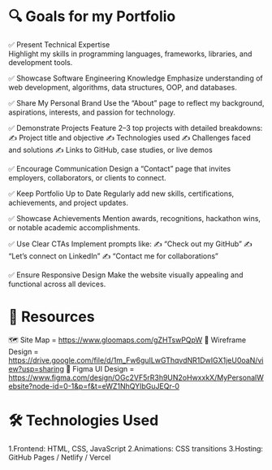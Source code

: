 # 🔍 Goals for my Portfolio

✅ Present Technical Expertise <br>
Highlight my skills in programming languages, frameworks, libraries, and development tools.

✅ Showcase Software Engineering Knowledge
Emphasize understanding of web development, algorithms, data structures, OOP, and databases.

✅ Share My Personal Brand
Use the “About” page to reflect my background, aspirations, interests, and passion for technology.

✅ Demonstrate Projects
Feature 2–3 top projects with detailed breakdowns:
    ✍️ Project title and objective
    ✍️ Technologies used
    ✍️ Challenges faced and solutions
    ✍️ Links to GitHub, case studies, or live demos

✅ Encourage Communication
Design a “Contact” page that invites employers, collaborators, or clients to connect.

✅ Keep Portfolio Up to Date
Regularly add new skills, certifications, achievements, and project updates.

✅ Showcase Achievements
Mention awards, recognitions, hackathon wins, or notable academic accomplishments.

✅ Use Clear CTAs
Implement prompts like:
    ✍️ “Check out my GitHub”
    ✍️ “Let’s connect on LinkedIn”
    ✍️ “Contact me for collaborations”

✅ Ensure Responsive Design
Make the website visually appealing and functional across all devices.

# 🧰 Resources

🗺️ Site Map = https://www.gloomaps.com/gZHTswPQpW 
🎯 Wireframe Design = https://drive.google.com/file/d/1m_Fw6guILwGThqvdNR1DwIGX1jeU0oaN/view?usp=sharing
🎨 Figma UI Design = https://www.figma.com/design/OGc2VF5rR3h9UN2oHwxxkX/MyPersonalWebsite?node-id=0-1&p=f&t=eWZ1NhQYIbGuJEQr-0

# 🛠️ Technologies Used

1.Frontend: HTML, CSS, JavaScript
2.Animations: CSS transitions
3.Hosting: GitHub Pages / Netlify / Vercel

